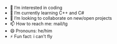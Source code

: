- 👀 I’m interested in coding
- 🌱 I’m currently learning C++ and C#
- 💞️ I’m looking to collaborate on new/open projects
- 📫 How to reach me: mail/tg
- 😄 Pronouns: he/him
- ⚡ Fun fact: i can't fly

<!---
makingik/makingik is a ✨ special ✨ repository because its `README.md` (this file) appears on your GitHub profile.
You can click the Preview link to take a look at your changes.
--->
